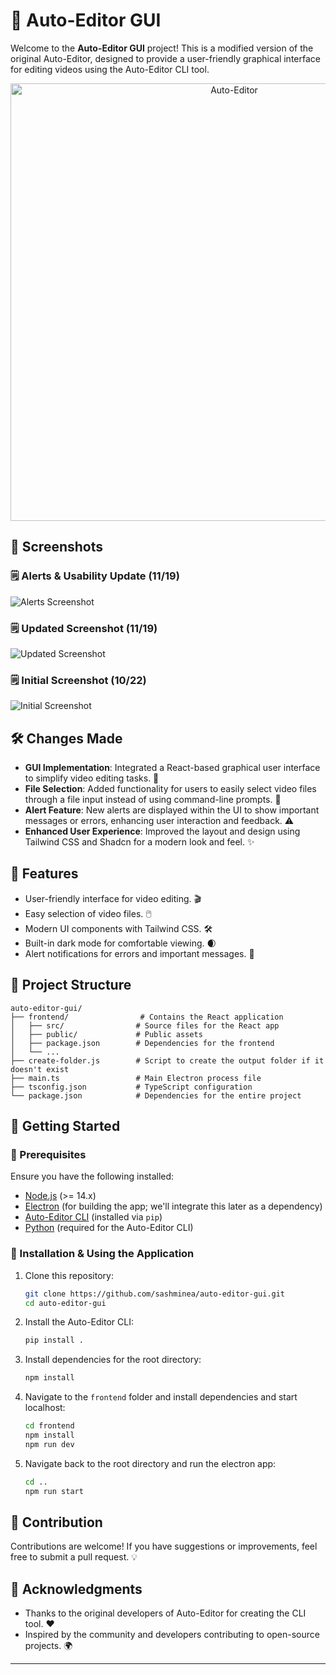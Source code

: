 # 🎥 Auto-Editor GUI

Welcome to the **Auto-Editor GUI** project! This is a modified version of the original Auto-Editor, designed to provide a user-friendly graphical interface for editing videos using the Auto-Editor CLI tool.

<p align="center"><img src="https://auto-editor.com/img/auto-editor-banner.webp" title="Auto-Editor" width="700"></p>

## 📸 Screenshots

### 🗒️ Alerts & Usability Update (11/19)
![Alerts Screenshot](https://i.ibb.co/GvP3Hgt/image.png)

### 🗒️ Updated Screenshot (11/19)
![Updated Screenshot](https://i.ibb.co/WVxwZXk/image.png)

### 🗒️ Initial Screenshot (10/22)
![Initial Screenshot](https://i.imgur.com/I6CT4By.png)

## 🛠️ Changes Made

- **GUI Implementation**: Integrated a React-based graphical user interface to simplify video editing tasks. 🎨
- **File Selection**: Added functionality for users to easily select video files through a file input instead of using command-line prompts. 📂
- **Alert Feature**: New alerts are displayed within the UI to show important messages or errors, enhancing user interaction and feedback. ⚠️
- **Enhanced User Experience**: Improved the layout and design using Tailwind CSS and Shadcn for a modern look and feel. ✨

## 🌟 Features

- User-friendly interface for video editing. 🎬
- Easy selection of video files. 🖱️
- Modern UI components with Tailwind CSS. 🛠️
- Built-in dark mode for comfortable viewing. 🌒
- Alert notifications for errors and important messages. 🚨

## 📁 Project Structure

```
auto-editor-gui/
├── frontend/                # Contains the React application
│   ├── src/                # Source files for the React app
│   ├── public/             # Public assets
│   ├── package.json        # Dependencies for the frontend
│   └── ...
├── create-folder.js        # Script to create the output folder if it doesn't exist
├── main.ts                 # Main Electron process file
├── tsconfig.json           # TypeScript configuration
└── package.json            # Dependencies for the entire project
```

## 🚀 Getting Started

### 🔧 Prerequisites

Ensure you have the following installed:

- [Node.js](https://nodejs.org/) (>= 14.x)
- [Electron](https://www.electronjs.org/) (for building the app; we'll integrate this later as a dependency)
- [Auto-Editor CLI](https://github.com/WZBSocialScienceCenter/auto-editor) (installed via `pip`)
- [Python](https://www.python.org/) (required for the Auto-Editor CLI)

### 📝 Installation & Using the Application

1. Clone this repository:

   ```bash
   git clone https://github.com/sashminea/auto-editor-gui.git
   cd auto-editor-gui
   ```

2. Install the Auto-Editor CLI:

   ```bash
   pip install .
   ```

3. Install dependencies for the root directory:

   ```bash
   npm install
   ```

4. Navigate to the `frontend` folder and install dependencies and start localhost:

   ```bash
   cd frontend
   npm install
   npm run dev
   ```

5. Navigate back to the root directory and run the electron app:

   ```bash
   cd ..
   npm run start
   ```

## 🤝 Contribution

Contributions are welcome! If you have suggestions or improvements, feel free to submit a pull request. 💡

## 🙏 Acknowledgments

- Thanks to the original developers of Auto-Editor for creating the CLI tool. ❤️
- Inspired by the community and developers contributing to open-source projects. 🌍

---
